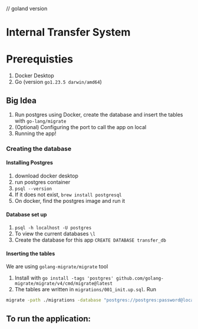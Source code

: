 // goland version
# Internal Transfer System

# Prerequisties
1. Docker Desktop
2. Go (version `go1.23.5 darwin/amd64`)

## Big Idea
1. Run postgres using Docker, create the database and insert the tables with `go-lang/migrate`
2. (Optional) Configuring the port to call the app on local
3. Running the app!

### Creating the database

#### Installing Postgres
1. download docker desktop
2. run postgres container
3. `psql --version`
4. If it does not exist, `brew install postgresql`
5. On docker, find the postgres image and run it

#### Database set up
1. `psql -h localhost -U postgres`
2.  To view the current databases `\l`
3. Create the database for this app `CREATE DATABASE transfer_db`


#### Inserting the tables
We are using `golang-migrate/migrate` tool
1. Install with  `go install -tags 'postgres' github.com/golang-migrate/migrate/v4/cmd/migrate@latest`
2. The tables are written in `migrations/001_init.up.sql`. Run
```bash
migrate -path ./migrations -database "postgres://postgres:password@localhost:5432/transfer_db?sslmode=disable" up
```

## To run the application: 

